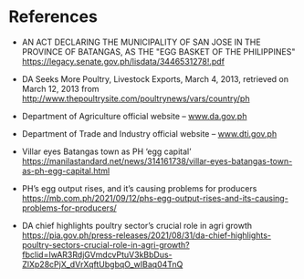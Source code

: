 # References
- AN ACT DECLARING THE MUNICIPALITY OF SAN JOSE IN THE PROVINCE OF
BATANGAS, AS THE "EGG BASKET OF THE PHILIPPINES"
https://legacy.senate.gov.ph/lisdata/3446531278!.pdf

- DA Seeks More Poultry, Livestock Exports, March 4, 2013, retrieved on March 12, 2013 from
http://www.thepoultrysite.com/poultrynews/vars/country/ph

- Department of Agriculture official website – www.da.gov.ph

- Department of Trade and Industry official website – www.dti.gov.ph

- Villar eyes Batangas town as PH ‘egg capital’ <br/>
 https://manilastandard.net/news/314161738/villar-eyes-batangas-town-as-ph-egg-capital.html

- PH’s egg output rises, and it’s causing problems for producers <br/>
https://mb.com.ph/2021/09/12/phs-egg-output-rises-and-its-causing-problems-for-producers/

- DA chief highlights poultry sector’s crucial role in agri growth <br/>
https://pia.gov.ph/press-releases/2021/08/31/da-chief-highlights-poultry-sectors-crucial-role-in-agri-growth?fbclid=IwAR3RdjGVmdcvPtuV3kBbDus-ZlXp28cPjX_dVrXqftUbgbqO_wIBaq04TnQ

